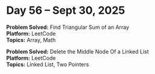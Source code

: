 # Day 56 – Sept 30, 2025

**Problem Solved:** Find Triangular Sum of an Array                        
**Platform:** LeetCode                       
**Topics:** Array, Math

**Problem Solved:** Delete the Middle Node Of a Linked List                            
**Platform:** LeetCode                       
**Topics:** Linked List, Two Pointers
